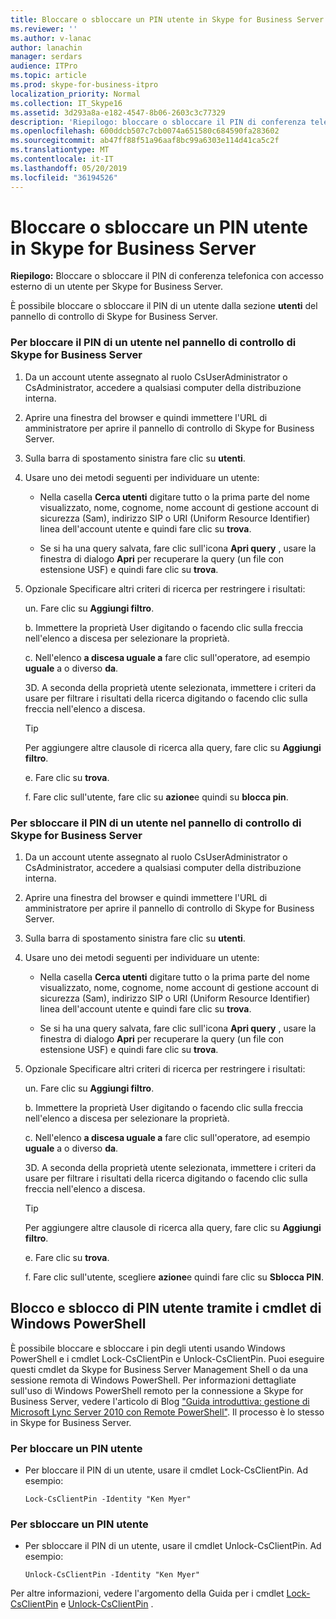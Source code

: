 ```yaml
---
title: Bloccare o sbloccare un PIN utente in Skype for Business Server
ms.reviewer: ''
ms.author: v-lanac
author: lanachin
manager: serdars
audience: ITPro
ms.topic: article
ms.prod: skype-for-business-itpro
localization_priority: Normal
ms.collection: IT_Skype16
ms.assetid: 3d293a8a-e182-4547-8b06-2603c3c77329
description: 'Riepilogo: bloccare o sbloccare il PIN di conferenza telefonica con accesso esterno di un utente per Skype for Business Server.'
ms.openlocfilehash: 600ddcb507c7cb0074a651580c684590fa283602
ms.sourcegitcommit: ab47ff88f51a96aaf8bc99a6303e114d41ca5c2f
ms.translationtype: MT
ms.contentlocale: it-IT
ms.lasthandoff: 05/20/2019
ms.locfileid: "36194526"
---
```

# <a name="lock-or-unlock-a-user-pin-in-skype-for-business-server"></a>Bloccare o sbloccare un PIN utente in Skype for Business Server
 
**Riepilogo:** Bloccare o sbloccare il PIN di conferenza telefonica con accesso esterno di un utente per Skype for Business Server.
  
È possibile bloccare o sbloccare il PIN di un utente dalla sezione **utenti** del pannello di controllo di Skype for Business Server.
  
### <a name="to-lock-a-users-pin-in-skype-for-business-server-control-panel"></a>Per bloccare il PIN di un utente nel pannello di controllo di Skype for Business Server

1. Da un account utente assegnato al ruolo CsUserAdministrator o CsAdministrator, accedere a qualsiasi computer della distribuzione interna.
    
2. Aprire una finestra del browser e quindi immettere l'URL di amministratore per aprire il pannello di controllo di Skype for Business Server.  
    
3. Sulla barra di spostamento sinistra fare clic su **utenti**.
    
4. Usare uno dei metodi seguenti per individuare un utente:
    
    - Nella casella **Cerca utenti** digitare tutto o la prima parte del nome visualizzato, nome, cognome, nome account di gestione account di sicurezza (Sam), indirizzo SIP o URI (Uniform Resource Identifier) linea dell'account utente e quindi fare clic su **trova**.
    
    - Se si ha una query salvata, fare clic sull'icona **Apri query** , usare la finestra di dialogo **Apri** per recuperare la query (un file con estensione USF) e quindi fare clic su **trova**.
    
5. Opzionale Specificare altri criteri di ricerca per restringere i risultati:
    
   un. Fare clic su **Aggiungi filtro**.
    
   b. Immettere la proprietà User digitando o facendo clic sulla freccia nell'elenco a discesa per selezionare la proprietà.
    
   c. Nell'elenco **a discesa uguale a** fare clic sull'operatore, ad esempio **uguale** a o diverso **da**.
    
   3D. A seconda della proprietà utente selezionata, immettere i criteri da usare per filtrare i risultati della ricerca digitando o facendo clic sulla freccia nell'elenco a discesa.
    
    > [!TIP]
    > Per aggiungere altre clausole di ricerca alla query, fare clic su **Aggiungi filtro**. 
  
   e. Fare clic su **trova**.
    
   f. Fare clic sull'utente, fare clic su **azione**e quindi su **blocca pin**.
    
### <a name="to-unlock-a-users-pin-in-skype-for-business-server-control-panel"></a>Per sbloccare il PIN di un utente nel pannello di controllo di Skype for Business Server

1. Da un account utente assegnato al ruolo CsUserAdministrator o CsAdministrator, accedere a qualsiasi computer della distribuzione interna.
    
2. Aprire una finestra del browser e quindi immettere l'URL di amministratore per aprire il pannello di controllo di Skype for Business Server.  
    
3. Sulla barra di spostamento sinistra fare clic su **utenti**.
    
4. Usare uno dei metodi seguenti per individuare un utente:
    
   - Nella casella **Cerca utenti** digitare tutto o la prima parte del nome visualizzato, nome, cognome, nome account di gestione account di sicurezza (Sam), indirizzo SIP o URI (Uniform Resource Identifier) linea dell'account utente e quindi fare clic su **trova**.
    
   - Se si ha una query salvata, fare clic sull'icona **Apri query** , usare la finestra di dialogo **Apri** per recuperare la query (un file con estensione USF) e quindi fare clic su **trova**.
    
5. Opzionale Specificare altri criteri di ricerca per restringere i risultati:
    
   un. Fare clic su **Aggiungi filtro**.
    
   b. Immettere la proprietà User digitando o facendo clic sulla freccia nell'elenco a discesa per selezionare la proprietà.
    
   c. Nell'elenco **a discesa uguale a** fare clic sull'operatore, ad esempio **uguale** a o diverso **da**.
    
   3D. A seconda della proprietà utente selezionata, immettere i criteri da usare per filtrare i risultati della ricerca digitando o facendo clic sulla freccia nell'elenco a discesa.
    
    > [!TIP]
    > Per aggiungere altre clausole di ricerca alla query, fare clic su **Aggiungi filtro**. 
  
   e. Fare clic su **trova**.
    
   f. Fare clic sull'utente, scegliere **azione**e quindi fare clic su **Sblocca PIN**.
    
## <a name="locking-and-unlocking-user-pins-by-using-windows-powershell-cmdlets"></a>Blocco e sblocco di PIN utente tramite i cmdlet di Windows PowerShell

È possibile bloccare e sbloccare i pin degli utenti usando Windows PowerShell e i cmdlet Lock-CsClientPin e Unlock-CsClientPin. Puoi eseguire questi cmdlet da Skype for Business Server Management Shell o da una sessione remota di Windows PowerShell. Per informazioni dettagliate sull'uso di Windows PowerShell remoto per la connessione a Skype for Business Server, vedere l'articolo di Blog ["Guida introduttiva: gestione di Microsoft Lync Server 2010 con Remote PowerShell"](https://go.microsoft.com/fwlink/p/?linkId=255876). Il processo è lo stesso in Skype for Business Server.
  
### <a name="to-lock-a-user-pin"></a>Per bloccare un PIN utente

- Per bloccare il PIN di un utente, usare il cmdlet Lock-CsClientPin. Ad esempio:
    
  ```
  Lock-CsClientPin -Identity "Ken Myer"
  ```

### <a name="to-unlock-a-user-pin"></a>Per sbloccare un PIN utente

- Per sbloccare il PIN di un utente, usare il cmdlet Unlock-CsClientPin. Ad esempio:
    
  ```
  Unlock-CsClientPin -Identity "Ken Myer"
  ```

Per altre informazioni, vedere l'argomento della Guida per i cmdlet [Lock-CsClientPin](https://docs.microsoft.com/powershell/module/skype/lock-csclientpin?view=skype-ps) e [Unlock-CsClientPin](https://docs.microsoft.com/powershell/module/skype/unlock-csclientpin?view=skype-ps) .
